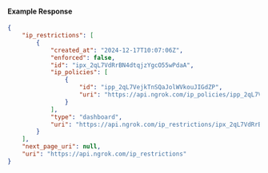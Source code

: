 <!-- Code generated for API Clients. DO NOT EDIT. -->

#### Example Response

```json
{
	"ip_restrictions": [
		{
			"created_at": "2024-12-17T10:07:06Z",
			"enforced": false,
			"id": "ipx_2qL7VdRrBN4dtqjzYgcO55wPdaA",
			"ip_policies": [
				{
					"id": "ipp_2qL7VejkTnSQaJolWVkouJIGdZP",
					"uri": "https://api.ngrok.com/ip_policies/ipp_2qL7VejkTnSQaJolWVkouJIGdZP"
				}
			],
			"type": "dashboard",
			"uri": "https://api.ngrok.com/ip_restrictions/ipx_2qL7VdRrBN4dtqjzYgcO55wPdaA"
		}
	],
	"next_page_uri": null,
	"uri": "https://api.ngrok.com/ip_restrictions"
}
```
